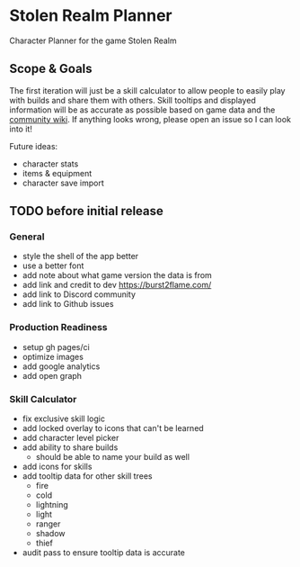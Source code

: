 # Stolen Realm Planner

Character Planner for the game Stolen Realm

## Scope & Goals

The first iteration will just be a skill calculator to allow people to easily play with builds and share them with others. Skill tooltips and displayed information will be as accurate as possible based on game data and the [community wiki](https://stolen-realm.fandom.com/wiki/Stolen_Realm_Wiki). If anything looks wrong, please open an issue so I can look into it!

Future ideas:

-   character stats
-   items & equipment
-   character save import

## TODO before initial release

### General

-   style the shell of the app better
-   use a better font
-   add note about what game version the data is from
-   add link and credit to dev https://burst2flame.com/
-   add link to Discord community
-   add link to Github issues

### Production Readiness

-   setup gh pages/ci
-   optimize images
-   add google analytics
-   add open graph

### Skill Calculator

-   fix exclusive skill logic
-   add locked overlay to icons that can't be learned
-   add character level picker
-   add ability to share builds
    -   should be able to name your build as well
-   add icons for skills
-   add tooltip data for other skill trees
    -   fire
    -   cold
    -   lightning
    -   light
    -   ranger
    -   shadow
    -   thief
-   audit pass to ensure tooltip data is accurate
